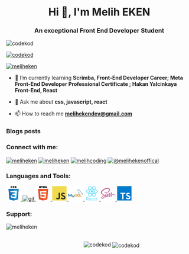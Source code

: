 <h1 align="center">Hi 👋, I'm Melih EKEN</h1>
<h3 align="center">An exceptional Front End Developer Student</h3>

<p align="left"> <img src="https://komarev.com/ghpvc/?username=codekod&label=Profile%20views&color=0e75b6&style=flat" alt="codekod" /> </p>

<p align="left"> <a href="https://github.com/ryo-ma/github-profile-trophy"><img src="https://github-profile-trophy.vercel.app/?username=codekod" alt="codekod" /></a> </p>

<p align="left"> <a href="https://twitter.com/meliheken" target="blank"><img src="https://img.shields.io/twitter/follow/meliheken?logo=twitter&style=for-the-badge" alt="meliheken" /></a> </p>

- 🌱 I’m currently learning **Scrimba, Front-End Developer Career; Meta Front-End Developer Professional Certificate ; Hakan Yalcinkaya Front-End, React**

- 💬 Ask me about **css, javascript, react**

- 📫 How to reach me **melihekendev@gmail.com**

### Blogs posts
<!-- BLOG-POST-LIST:START -->
<!-- BLOG-POST-LIST:END -->

<h3 align="left">Connect with me:</h3>
<p align="left">
<a href="https://dev.to/meliheken" target="blank"><img align="center" src="https://raw.githubusercontent.com/rahuldkjain/github-profile-readme-generator/master/src/images/icons/Social/devto.svg" alt="meliheken" height="30" width="40" /></a>
<a href="https://twitter.com/meliheken" target="blank"><img align="center" src="https://raw.githubusercontent.com/rahuldkjain/github-profile-readme-generator/master/src/images/icons/Social/twitter.svg" alt="meliheken" height="30" width="40" /></a>
<a href="https://instagram.com/melihcoding" target="blank"><img align="center" src="https://raw.githubusercontent.com/rahuldkjain/github-profile-readme-generator/master/src/images/icons/Social/instagram.svg" alt="melihcoding" height="30" width="40" /></a>
<a href="https://medium.com/@melihekenoffical" target="blank"><img align="center" src="https://raw.githubusercontent.com/rahuldkjain/github-profile-readme-generator/master/src/images/icons/Social/medium.svg" alt="@melihekenoffical" height="30" width="40" /></a>
</p>

<h3 align="left">Languages and Tools:</h3>
<p align="left"> <a href="https://www.w3schools.com/css/" target="_blank" rel="noreferrer"> <img src="https://raw.githubusercontent.com/devicons/devicon/master/icons/css3/css3-original-wordmark.svg" alt="css3" width="40" height="40"/> </a> <a href="https://git-scm.com/" target="_blank" rel="noreferrer"> <img src="https://www.vectorlogo.zone/logos/git-scm/git-scm-icon.svg" alt="git" width="40" height="40"/> </a> <a href="https://www.w3.org/html/" target="_blank" rel="noreferrer"> <img src="https://raw.githubusercontent.com/devicons/devicon/master/icons/html5/html5-original-wordmark.svg" alt="html5" width="40" height="40"/> </a> <a href="https://developer.mozilla.org/en-US/docs/Web/JavaScript" target="_blank" rel="noreferrer"> <img src="https://raw.githubusercontent.com/devicons/devicon/master/icons/javascript/javascript-original.svg" alt="javascript" width="40" height="40"/> </a> <a href="https://www.mysql.com/" target="_blank" rel="noreferrer"> <img src="https://raw.githubusercontent.com/devicons/devicon/master/icons/mysql/mysql-original-wordmark.svg" alt="mysql" width="40" height="40"/> </a> <a href="https://reactjs.org/" target="_blank" rel="noreferrer"> <img src="https://raw.githubusercontent.com/devicons/devicon/master/icons/react/react-original-wordmark.svg" alt="react" width="40" height="40"/> </a> <a href="https://sass-lang.com" target="_blank" rel="noreferrer"> <img src="https://raw.githubusercontent.com/devicons/devicon/master/icons/sass/sass-original.svg" alt="sass" width="40" height="40"/> </a> <a href="https://www.typescriptlang.org/" target="_blank" rel="noreferrer"> <img src="https://raw.githubusercontent.com/devicons/devicon/master/icons/typescript/typescript-original.svg" alt="typescript" width="40" height="40"/> </a> </p>

<h3 align="left">Support:</h3>
<p><a href="https://www.buymeacoffee.com/meliheken"> <img align="left" src="https://cdn.buymeacoffee.com/buttons/v2/default-yellow.png" height="50" width="210" alt="meliheken" /></a></p><br><br>

<p><img align="left" src="https://github-readme-stats.vercel.app/api/top-langs?username=codekod&show_icons=true&locale=en&layout=compact" alt="codekod" /></p>

<p>&nbsp;<img align="center" src="https://github-readme-stats.vercel.app/api?username=codekod&show_icons=true&locale=en" alt="codekod" /></p>
